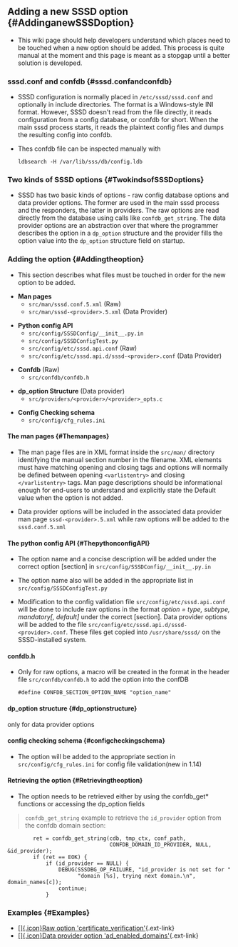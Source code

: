 Adding a new SSSD option {#AddinganewSSSDoption}
------------------------

-   This wiki page should help developers understand which places need
    to be touched when a new option should be added. This process is
    quite manual at the moment and this page is meant as a stopgap until
    a better solution is developed.

### sssd.conf and confdb {#sssd.confandconfdb}

-   SSSD configuration is normally placed in `/etc/sssd/sssd.conf` and
    optionally in include directories. The format is a Windows-style INI
    format. However, SSSD doesn't read from the file directly, it reads
    configuration from a config database, or confdb for short. When the
    main sssd process starts, it reads the plaintext config files and
    dumps the resulting config into confdb.

<!-- -->

-   Thes confdb file can be inspected manually with

    ``` {.wiki}
    ldbsearch -H /var/lib/sss/db/config.ldb
    ```

### Two kinds of SSSD options {#TwokindsofSSSDoptions}

-   SSSD has two basic kinds of options - raw config database options
    and data provider options. The former are used in the main sssd
    process and the responders, the latter in providers. The raw options
    are read directly from the database using calls like
    `confdb_get_string`. The data provider options are an abstraction
    over that where the programmer describes the option in a `dp_option`
    structure and the provider fills the option value into the
    `dp_option` structure field on startup.

### Adding the option {#Addingtheoption}

-   This section describes what files must be touched in order for the
    new option to be added.

<!-- -->

-   **Man pages**
    -   `src/man/sssd.conf.5.xml` (Raw)
    -   `src/man/sssd-<provider>.5.xml` (Data Provider)

<!-- -->

-   **Python config API**
    -   `src/config/SSSDConfig/__init__.py.in`
    -   `src/config/SSSDConfigTest.py`
    -   `src/config/etc/sssd.api.conf` (Raw)
    -   `src/config/etc/sssd.api.d/sssd-<provider>.conf` (Data Provider)

<!-- -->

-   **Confdb** (Raw)
    -   `src/confdb/confdb.h`

<!-- -->

-   **dp\_option Structure** (Data provider)
    -   `src/providers/<provider>/<provider>_opts.c`

<!-- -->

-   **Config Checking schema**
    -   `src/config/cfg_rules.ini`

#### The man pages {#Themanpages}

-   The man page files are in XML format inside the `src/man/` directory
    identifying the manual section number in the filename. XML elements
    must have matching opening and closing tags and options will
    normally be defined between opening `<varlistentry>` and closing
    `</varlistentry>` tags. Man page descriptions should be
    informational enough for end-users to understand and explicitly
    state the Default value when the option is not added.

<!-- -->

-   Data provider options will be included in the associated data
    provider man page `sssd-<provider>.5.xml` while raw options will be
    added to the `sssd.conf.5.xml`

#### The python config API {#ThepythonconfigAPI}

-   The option name and a concise description will be added under the
    correct option \[section\] in `src/config/SSSDConfig/__init__.py.in`

<!-- -->

-   The option name also will be added in the appropriate list in
    `src/config/SSSDConfigTest.py`

<!-- -->

-   Modification to the config validation file
    `src/config/etc/sssd.api.conf` will be done to include raw options
    in the format *option = type, subtype, mandatory\[, default\]* under
    the correct \[section\]. Data provider options will be added to the
    file `src/config/etc/sssd.api.d/sssd-<provider>.conf`. These files
    get copied into `/usr/share/sssd/` on the SSSD-installed system.

#### confdb.h

-   Only for raw options, a macro will be created in the format in the
    header file `src/confdb/confdb.h` to add the option into the confDB

    ``` {.wiki}
    #define CONFDB_SECTION_OPTION_NAME "option_name"  
    ```

#### dp\_option structure {#dp_optionstructure}

only for data provider options

#### config checking schema {#configcheckingschema}

-   The option will be added to the appropriate section in
    `src/config/cfg_rules.ini` for config file validation(new in 1.14)

#### Retrieving the option {#Retrievingtheoption}

-   The option needs to be retrieved either by using the confdb\_get\*
    functions or accessing the dp\_option fields

> `confdb_get_string` example to retrieve the `id_provider` option from
> the confdb domain section:

``` {.wiki}
        ret = confdb_get_string(cdb, tmp_ctx, conf_path,
                                CONFDB_DOMAIN_ID_PROVIDER, NULL, &id_provider);
        if (ret == EOK) {
            if (id_provider == NULL) {
                DEBUG(SSSDBG_OP_FAILURE, "id_provider is not set for "
                      "domain [%s], trying next domain.\n", domain_names[c]);
                continue;
            }
```

### Examples {#Examples}

-   [[​]{.icon}Raw option
    'certificate\_verification'](https://git.fedorahosted.org/cgit/sssd.git/commit/?id=544a20de7667f05c1a406c4dea0706b0ab507430){.ext-link}
-   [[​]{.icon}Data provider option
    'ad\_enabled\_domains'](https://git.fedorahosted.org/cgit/sssd.git/commit/?id=d6342c92c226becbdd254f90a0005b8c00c300dc){.ext-link}

